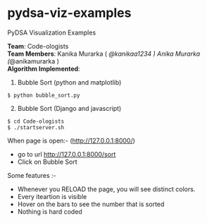 # pydsa-viz-examples
PyDSA Visualization Examples

**Team**: Code-ologists
<br>
**Team Members**: Kanika Murarka ( _@kanikaa1234 )
		  Anika Murarka (_@anikamurarka )
<br>
**Algorithm Implemented**: 

1. Bubble Sort (python and matplotlib)

```
$ python bubble_sort.py 
```

2. Bubble Sort (Django and javascript)

```
$ cd Code-ologists
$ ./startserver.sh
```
When page is open:- (http://127.0.0.1:8000/)
+ go to url http://127.0.0.1:8000/sort
+ Click on Bubble Sort

Some features :- 
+ Whenever you RELOAD the page, you will see distinct colors.
+ Every iteartion is visible
+ Hover on the bars to see the number that is sorted
+ Nothing is hard coded




